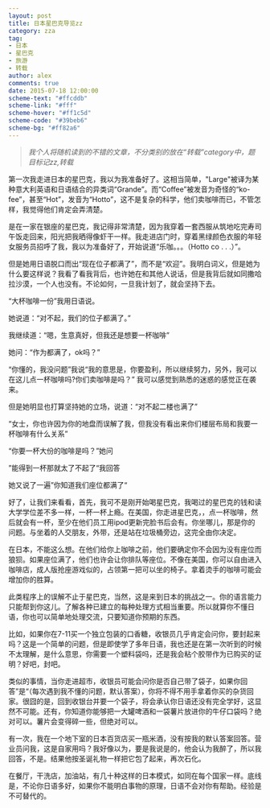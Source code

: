 ```yaml
---
layout: post
title: 日本星巴克导览zz
category: zza
tag: 
- 日本
- 星巴克
- 旅游
- 转载
author: alex
comments: true
date: 2015-07-18 12:00:00
scheme-text: "#ffcddb"
scheme-link: "#fff"
scheme-hover: "#ff1c5d"
scheme-code: "#39beb6"
scheme-bg: "#ff82a6"
---
```



<blockquote>
<p><em>我个人将随机读到的不错的文章，不分类别的放在“转载”category中，题目标记zz,转载</em></p>
</blockquote>

第一次我走进日本的星巴克，我以为我准备好了。这相当简单，"Large"被译为某种意大利英语和日语结合的异类词“Grande”。而“Coffee”被发音为奇怪的“ko-fee”，甚至“Hot”，发音为“Hotto”，这不是复杂的科学，他们卖咖啡而已，不管怎样，我觉得他们肯定会弄清楚。

是在一家在银座的星巴克，我记得非常清楚，因为我穿着一套西服从筑地吃完寿司午饭走回来，阳光把我晒得像虾干一样。我走进店门时，穿着黑绿颜色衣服的年轻女服务员招呼了我，我以为准备好了，开始说道“乐咖。。。（Hotto co . . .）”。

但是她用日语脱口而出“现在位子都满了”，而不是“欢迎”。我明白词义，但是她为什么要这样说？我看了看我背后，也许她在和其他人说话，但是我背后就如同撒哈拉沙漠，一个人也没有。不论如何，一旦我计划了，就会坚持下去。

“大杯咖啡一份”我用日语说。

她说道：“对不起，我们的位子都满了。”

我继续道：“嗯，生意真好，但我还是想要一杯咖啡”

她问：“作为都满了，ok吗？”

“你懂的，我没问题”我说“我的意思是，你要盈利，所以继续努力，另外，我可以在这儿点一杯咖啡吗?你们卖咖啡是吗？” 我可以感觉到熟悉的迷惑的感觉正在袭来。

但是她明显也打算坚持她的立场，说道：“对不起二楼也满了”

“女士，你也许因为你的地盘而误解了我，但我没有看出来你们楼层布局和我要一杯咖啡有什么关系”

“你要一杯大份的咖啡是吗？”她问

”能得到一杯那就太了不起了“我回答

她又说了一遍”你知道我们座位都满了“

好了，让我们来看看，首先，我可不是刚开始喝星巴克，我喝过的星巴克的钱和读大学学位差不多一样，一杯一杯上瘾。在美国，你走进星巴克，，点一杯咖啡，然后就会有一杯，至少在他们员工用ipod更新完脸书后会有。你坐哪儿，那是你的问题。与坐着的人交朋友，外带，还是站在垃圾桶旁边，这完全由你决定。

在日本，不能这么想。在他们给你上咖啡之前，他们要确定你不会因为没有座位而狼狈。如果座位满了，他们也许会让你排队等座位。不像在美国，你可以自由进入咖啡店，成人版抢座游戏似的，占领第一把可以坐的椅子。拿着烫手的咖啡可能会增加你的胜算。

此类程序上的误解不止于星巴克，当然，这是来到日本的挑战之一。你的语言能力只能帮到你这儿。了解各种已建立的每种处理方式相当重要。所以就算你不懂日语，你也可以简单地处理交流，只要知道你预期的东西。

比如，如果你在7-11买一个独立包装的口香糖，收银员几乎肯定会问你，要封起来吗？这是一个简单的问题，但是即使学了多年日语，我也还是在第一次听到的时候不太理解，是什么意思，你需要一个塑料袋吗，还是我会粘个胶带作为已购买的证明？好吧，封吧。

类似的事情，当你走进超市，收银员可能会问你是否自己带了袋子，如果你回答”是“（每次遇到我不懂的问题，默认答案），你将不得不用手拿着你买的杂货回家。很囧的是，回到收银台并要一个袋子，将会承认你日语还没有完全学好，这显然不可能。还有，你知道你能够把一大罐啤酒和一袋薯片放进你的牛仔口袋吗？绝对可以。薯片会变得碎一些，但绝对可以。

有一次，我在一个地下室的日本百货店买一瓶米酒，没有按我的默认答案回答。营业员问我，这是自家用吗？我好像以为，要是我说是的，他会认为我醉了，所以我回答，不是。结果他按圣诞礼物一样把它包了起来，再次石化。

在餐厅，干洗店，加油站，有几十种这样的日本模式，如同在每个国家一样。底线是，不论你日语多好，如果你不能明白事物的原理，日语不会对你有帮助。经验是不可替代的。

